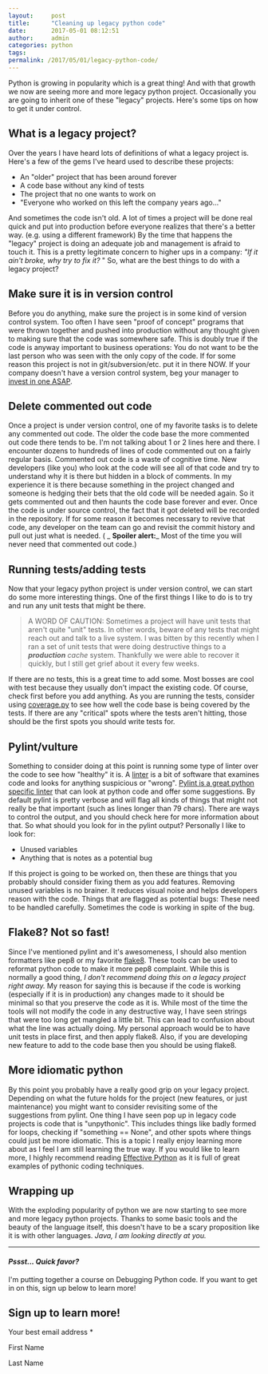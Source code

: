 ```yaml
---
layout:     post
title:      "Cleaning up legacy python code"
date:       2017-05-01 08:12:51
author:     admin
categories: python
tags:  
permalink: /2017/05/01/legacy-python-code/
---
```

Python is growing in popularity which is a great thing! And with that growth we now are seeing more and more legacy python project. Occasionally you are going to inherit one of these "legacy" projects. Here's some tips on how to get it under control. 

## What is a legacy project?

Over the years I have heard lots of definitions of what a legacy project is. Here's a few of the gems I've heard used to describe these projects: 

  * An "older" project that has been around forever
  * A code base without any kind of tests
  * The project that no one wants to work on
  * "Everyone who worked on this left the company years ago..."

And sometimes the code isn't old. A lot of times a project will be done real quick and put into production before everyone realizes that there's a better way. (e.g. using a different framework) By the time that happens the "legacy" project is doing an adequate job and management is afraid to touch it. This is a pretty legitimate concern to higher ups in a company: _"If it ain't broke, why try to fix it?_ " So, what are the best things to do with a legacy project? 

## Make sure it is in version control

Before you do anything, make sure the project is in some kind of version control system. Too often I have seen "proof of concept" programs that were thrown together and pushed into production without any thought given to making sure that the code was somewhere safe. This is doubly true if the code is anyway important to business operations: You do not want to be the last person who was seen with the only copy of the code. If for some reason this project is not in git/subversion/etc. put it in there NOW. If your company doesn't have a version control system, beg your manager to[ invest in one ASAP](https://gitlab.com). 

## Delete commented out code

Once a project is under version control, one of my favorite tasks is to delete any commented out code. The older the code base the more commented out code there tends to be. I'm not talking about 1 or 2 lines here and there. I encounter dozens to hundreds of lines of code commented out on a fairly regular basis. Commented out code is a waste of cognitive time. New developers (like you) who look at the code will see all of that code and try to understand why it is there but hidden in a block of comments. In my experience it is there because something in the project changed and someone is hedging their bets that the old code will be needed again. So it gets commented out and then haunts the code base forever and ever. Once the code is under source control, the fact that it got deleted will be recorded in the repository. If for some reason it becomes necessary to revive that code, any developer on the team can go and revisit the commit history and pull out just what is needed. ( _ **Spoiler alert:**_ Most of the time you will never need that commented out code.) 

## Running tests/adding tests

Now that your legacy python project is under version control, we can start do some more interesting things. One of the first things I like to do is to try and run any unit tests that might be there. 

> A WORD OF CAUTION: Sometimes a project will have unit tests that aren't quite "unit" tests. In other words, beware of any tests that might reach out and talk to a live system. I was bitten by this recently when I ran a set of unit tests that were doing destructive things to a _**production** cache_ system. Thankfully we were able to recover it quickly, but I still get grief about it every few weeks.

If there are no tests, this is a great time to add some. Most bosses are cool with test because they usually don't impact the existing code. Of course, check first before you add anything. As you are running the tests, consider using [coverage.py](https://coverage.readthedocs.io) to see how well the code base is being covered by the tests. If there are any "critical" spots where the tests aren't hitting, those should be the first spots you should write tests for. 

## Pylint/vulture

Something to consider doing at this point is running some type of linter over the code to see how "healthy" it is. A [linter](https://en.wikipedia.org/wiki/Lint_\(software\)) is a bit of software that examines code and looks for anything suspicious or "wrong". [Pylint is a great python specific linter](https://ironboundsoftware.com/blog/2016/12/05/improving-your-python-pylint-and-flake8-emacs/) that can look at python code and offer some suggestions. By default pylint is pretty verbose and will flag all kinds of things that might not really be that important (such as lines longer than 79 chars). There are ways to control the output, and you should check here for more information about that. So what should you look for in the pylint output? Personally I like to look for: 

  * Unused variables
  * Anything that is notes as a potential bug

If this project is going to be worked on, then these are things that you probably should consider fixing them as you add features. Removing unused variables is no brainer. It reduces visual noise and helps developers reason with the code. Things that are flagged as potential bugs: These need to be handled carefully. Sometimes the code is working in spite of the bug. 

## Flake8? Not so fast!

Since I've mentioned pylint and it's awesomeness, I should also mention formatters like pep8 or my favorite [flake8](http://flake8.pycqa.org/en/latest/user/index.html). These tools can be used to reformat python code to make it more pep8 complaint. While this is normally a good thing, _I don't recommend doing this on a legacy project right away._ My reason for saying this is because if the code is working (especially if it is in production) any changes made to it should be minimal so that you preserve the code as it is. While most of the time the tools will not modify the code in any destructive way, I have seen strings that were too long get mangled a little bit. This can lead to confusion about what the line was actually doing. My personal approach would be to have unit tests in place first, and then apply flake8. Also, if you are developing new feature to add to the code base then you should be using flake8. 

## More idiomatic python

By this point you probably have a really good grip on your legacy project. Depending on what the future holds for the project (new features, or just maintenance) you might want to consider revisiting some of the suggestions from pylint. One thing I have seen pop up in legacy code projects is code that is "unpythonic". This includes things like badly formed for loops, checking if "something == None", and other spots where things could just be more idiomatic. This is a topic I really enjoy learning more about as I feel I am still learning the true way. If you would like to learn more, I highly recommend reading [Effective Python](http://amzn.to/2pwAsyN) as it is full of great examples of pythonic coding techniques. 

## Wrapping up

With the exploding popularity of python we are now starting to see more and more legacy python projects. Thanks to some basic tools and the beauty of the language itself, this doesn't have to be a scary proposition like it is with other languages. _Java, I am looking directly at you._

* * *

#### **_Pssst... Quick favor?_**

I'm putting together a course on Debugging Python code. If you want to get in on this, sign up below to learn more! 

## Sign up to learn more!

Your best email address *

First Name 

Last Name 
